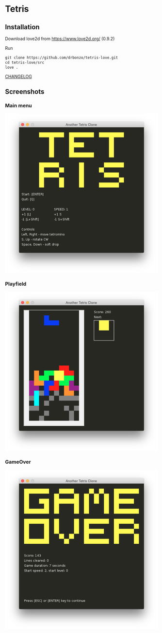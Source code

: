 # Tetris

## Installation

Download love2d from https://www.love2d.org/ (0.9.2)

Run

	git clone https://github.com/drbonzo/tetris-love.git
	cd tetris-love/src
	love .


[CHANGELOG](CHANGELOG.md)

## Screenshots

### Main menu

![main menu](docs/main_menu.png)

### Playfield

![playfield](docs/playfield.png)


### GameOver

![game over](docs/game_over.png)

